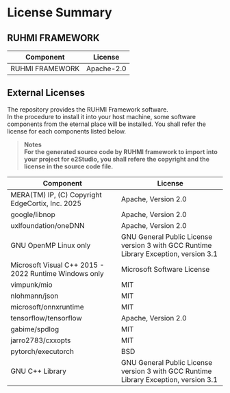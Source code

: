 
# License Summary

## RUHMI FRAMEWORK
|Component|License|
|---|---|
|RUHMI FRAMEWORK|Apache-2.0|


## External Licenses
The repository provides the RUHMI Framework software.  
In the procedure to install it into your host machine, some software components from the eternal place will be installed.
You shall refer the license for each components listed below.

> **Notes**  
> **For the generated source code by RUHMI framework to import into your project for e2Studio, you shall refere the copyright and the license in the source code file.**

|Component|License|
|---|---|
|MERA(TM) IP, (C) Copyright EdgeCortix, Inc. 2025|Apache, Version 2.0|
|google/libnop|Apache, Version 2.0|
|uxlfoundation/oneDNN|Apache, Version 2.0|
|GNU OpenMP Linux only|GNU General Public License version 3 with GCC Runtime Library Exception, version 3.1|
|Microsoft Visual C++ 2015 - 2022 Runtime Windows only |Microsoft Software License|
|vimpunk/mio|MIT|
|nlohmann/json|MIT|
|microsoft/onnxruntime|MIT|
|tensorflow/tensorflow|Apache, Version 2.0|
|gabime/spdlog|MIT|
|jarro2783/cxxopts|MIT|
|pytorch/executorch|BSD|
|GNU C++ Library|GNU General Public License version 3 with GCC Runtime Library Exception, version 3.1|

